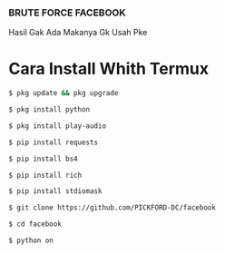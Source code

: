 ### BRUTE FORCE FACEBOOK ###
Hasil Gak Ada Makanya Gk Usah Pke
# Cara Install Whith Termux
```bash
$ pkg update && pkg upgrade

$ pkg install python

$ pkg install play-audio

$ pip install requests

$ pip install bs4

$ pip install rich

$ pip install stdiomask

$ git clone https://github.com/PICKFORD-DC/facebook

$ cd facebook

$ python on

```
